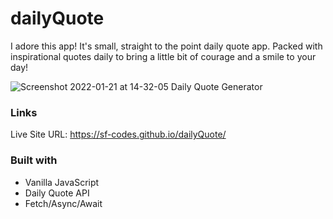 # dailyQuote

I adore this app! It's small, straight to the point daily quote app. Packed with inspirational quotes daily to bring a little bit of courage and a smile to your day!

![Screenshot 2022-01-21 at 14-32-05 Daily Quote Generator](https://user-images.githubusercontent.com/82302032/150589111-200cb8df-338c-4b4e-b256-a9e2f62505e7.png)

### Links
Live Site URL: https://sf-codes.github.io/dailyQuote/

### Built with
- Vanilla JavaScript
- Daily Quote API
- Fetch/Async/Await
